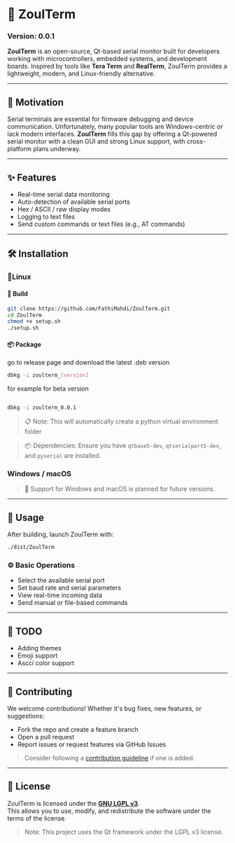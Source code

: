 # 🔌 ZoulTerm

### Version: 0.0.1  
**ZoulTerm** is an open-source, Qt-based serial monitor built for developers working with microcontrollers, embedded systems, and development boards. Inspired by tools like **Tera Term** and **RealTerm**, ZoulTerm provides a lightweight, modern, and Linux-friendly alternative.

---

## 🚀 Motivation

Serial terminals are essential for firmware debugging and device communication. Unfortunately, many popular tools are Windows-centric or lack modern interfaces. **ZoulTerm** fills this gap by offering a Qt-powered serial monitor with a clean GUI and strong Linux support, with cross-platform plans underway.

---

## ✨ Features

- Real-time serial data monitoring
- Auto-detection of available serial ports
- Hex / ASCII / raw display modes
- Logging to text files
- Send custom commands or text files (e.g., AT commands)

---

## 🛠 Installation

### 🐧Linux

#### 🧱 Build

```bash
git clone https://github.com/FathiMahdi/ZoulTerm.git
cd ZoulTerm
chmod +x setup.sh
./setup.sh
```
#### 📦 Package

go to release page and download the latest .deb version

```bash
dbkg -i zoulterm_[version]
```

for example for beta version
```bash

dbkg -i zoulterm_0.0.1
```

> 📋 Note: This will automatically create a python virtual environment folder

> 📦 Dependencies: Ensure you have `qtbase5-dev`, `qtserialport5-dev`, and `pyserial` are installed.

### Windows / macOS

> 🧪 Support for Windows and macOS is planned for future versions.

---

## 🧪 Usage

After building, launch ZoulTerm with:

```bash
./dist/ZoulTerm
```

### ⚙️ Basic Operations

- Select the available serial port
- Set baud rate and serial parameters
- View real-time incoming data
- Send manual or file-based commands

---


## 📑 TODO

- Adding themes
- Emoji support
- Ascci color support

---
## 🤝 Contributing

We welcome contributions! Whether it's bug fixes, new features, or suggestions:

- Fork the repo and create a feature branch
- Open a pull request
- Report issues or request features via GitHub Issues

> Consider following a [contribution guideline](CONTRIBUTING.md) if one is added.

---

## 🧾 License

ZoulTerm is licensed under the **[GNU LGPL v3](LICENSE.txt)**.  
This allows you to use, modify, and redistribute the software under the terms of the license.

> Note: This project uses the Qt framework under the LGPL v3 license.